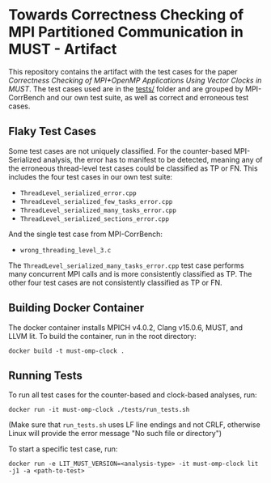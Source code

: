 # Towards Correctness Checking of MPI Partitioned Communication in MUST - Artifact

This repository contains the artifact with the test cases for the paper *Correctness Checking of MPI+OpenMP Applications Using Vector Clocks in MUST*. The test cases used are in the [tests/](tests/) folder and are grouped by MPI-CorrBench and our own test suite, as well as correct and erroneous test cases.

## Flaky Test Cases
Some test cases are not uniquely classified. For the counter-based MPI-Serialized analysis, the error has to manifest to be detected, meaning any of the erroneous thread-level test cases could be classified as TP or FN. This includes the four test cases in our own test suite:
 - `ThreadLevel_serialized_error.cpp`
 - `ThreadLevel_serialized_few_tasks_error.cpp`
 - `ThreadLevel_serialized_many_tasks_error.cpp`
 - `ThreadLevel_serialized_sections_error.cpp`

And the single test case from MPI-CorrBench:
 - `wrong_threading_level_3.c`

The `ThreadLevel_serialized_many_tasks_error.cpp` test case performs many concurrent MPI calls and is more consistently classified as TP. The other four test cases are not consistently classified as TP or FN.

## Building Docker Container
The docker container installs MPICH v4.0.2, Clang v15.0.6, MUST, and LLVM lit.
To build the container, run in the root directory:

```
docker build -t must-omp-clock .
```

## Running Tests
To run all test cases for the counter-based and clock-based analyses, run:

```
docker run -it must-omp-clock ./tests/run_tests.sh
```
(Make sure that `run_tests.sh` uses LF line endings and not CRLF, otherwise Linux will provide the error message "No such file or directory")

To start a specific test case, run:
```
docker run -e LIT_MUST_VERSION=<analysis-type> -it must-omp-clock lit -j1 -a <path-to-test>
```